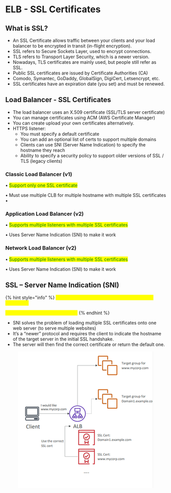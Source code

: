 # ELB - SSL Certificates

## What is SSL?

* An SSL Certificate allows traffic between your clients and your load balancer to be encrypted in transit (in-flight encryption).
* SSL refers to Secure Sockets Layer, used to encrypt connections.&#x20;
* TLS refers to Transport Layer Security, which is a newer version.&#x20;
* Nowadays, TLS certificates are mainly used, but people still refer as SSL.
* Public SSL certificates are issued by Certificate Authorities (CA)&#x20;
* Comodo, Symantec, GoDaddy, GlobalSign, DigiCert, Letsencrypt, etc.
* SSL certificates have an expiration date (you set) and must be renewed.

## Load Balancer - SSL Certificates

* The load balancer uses an X.509 certificate (SSL/TLS server certificate)&#x20;
* You can manage certificates using ACM (AWS Certificate Manager)&#x20;
* You can create upload your own certificates alternatively.&#x20;
* HTTPS listener:&#x20;
  * You must specify a default certificate&#x20;
  * You can add an optional list of certs to support multiple domains&#x20;
  * Clients can use SNI (Server Name Indication) to specify the hostname they reach&#x20;
  * Ability to specify a security policy to support older versions of SSL / TLS (legacy clients)

### **Classic Load Balancer (v1)**&#x20;

• <mark style="color:green;">Support only one SSL certificate</mark>&#x20;

• Must use multiple CLB for multiple hostname with multiple SSL certificates •&#x20;

### **Application Load Balancer (v2)**&#x20;

• <mark style="color:green;">Supports multiple listeners with multiple SSL certificates</mark>&#x20;

• Uses Server Name Indication (SNI) to make it work&#x20;

### **Network Load Balancer (v2)**&#x20;

• <mark style="color:green;">Supports multiple listeners with multiple SSL certificates</mark>&#x20;

• Uses Server Name Indication (SNI) to make it work

## SSL – Server Name Indication (SNI)

{% hint style="info" %}
<mark style="color:yellow;">Only works for ALB & NLB (newer generation), CloudFront</mark>&#x20;

<mark style="color:yellow;">Does not work for CLB (older gen)</mark>
{% endhint %}

* SNI solves the problem of loading multiple SSL certificates onto one web server (to serve multiple websites)&#x20;
* It’s a “newer” protocol and requires the client to indicate the hostname of the target server in the initial SSL handshake.&#x20;
* The server will then find the correct certificate or return the default one.

<figure><img src="../../.gitbook/assets/image (6).png" alt=""><figcaption></figcaption></figure>
